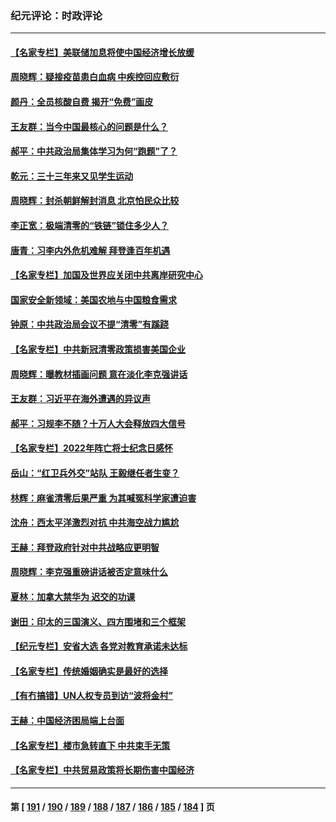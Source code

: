### 纪元评论：时政评论
---
#### [【名家专栏】美联储加息将使中国经济增长放缓](../../pages/nsc1025/n13748603.md) 
#### [周晓辉：疑接疫苗患白血病 中疾控回应敷衍](../../pages/nsc1025/n13748803.md) 
#### [颜丹：全员核酸自费 揭开“免费”画皮](../../pages/nsc1025/n13748798.md) 
#### [王友群：当今中国最核心的问题是什么？](../../pages/nsc1025/n13747599.md) 
#### [郝平：中共政治局集体学习为何“跑题”了？](../../pages/nsc1025/n13748191.md) 
#### [乾元：三十三年来又见学生运动](../../pages/nsc1025/n13748168.md) 
#### [周晓辉：封杀朝鲜解封消息 北京怕民众比较](../../pages/nsc1025/n13748161.md) 
#### [李正宽：极端清零的“铁链”锁住多少人？](../../pages/nsc1025/n13748159.md) 
#### [唐青：习李内外危机难解 拜登逢百年机遇](../../pages/nsc1025/n13748107.md) 
#### [【名家专栏】加国及世界应关闭中共离岸研究中心](../../pages/nsc1025/n13748012.md) 
#### [国家安全新领域：美国农地与中国粮食需求](../../pages/nsc1025/n13747799.md) 
#### [钟原：中共政治局会议不提“清零”有蹊跷](../../pages/nsc1025/n13747573.md) 
#### [【名家专栏】中共新冠清零政策损害美国企业](../../pages/nsc1025/n13747458.md) 
#### [周晓辉：曝教材插画问题 意在淡化李克强讲话](../../pages/nsc1025/n13747353.md) 
#### [王友群：习近平在海外遭遇的异议声](../../pages/nsc1025/n13747154.md) 
#### [郝平：习规李不随？十万人大会释放四大信号](../../pages/nsc1025/n13746989.md) 
#### [【名家专栏】2022年阵亡将士纪念日感怀](../../pages/nsc1025/n13746796.md) 
#### [岳山：“红卫兵外交”站队 王毅继任者生变？](../../pages/nsc1025/n13746454.md) 
#### [林辉：麻雀清零后果严重 为其喊冤科学家遭迫害](../../pages/nsc1025/n13746900.md) 
#### [沈舟：西太平洋激烈对抗 中共海空战力尴尬](../../pages/nsc1025/n13746437.md) 
#### [王赫：拜登政府针对中共战略应更明智](../../pages/nsc1025/n13746434.md) 
#### [周晓辉：李克强重磅讲话被否定意味什么](../../pages/nsc1025/n13746135.md) 
#### [夏林：加拿大禁华为 迟交的功课](../../pages/nsc1025/n13746125.md) 
#### [谢田：印太的三国演义、四方围堵和三个框架](../../pages/nsc1025/n13746113.md) 
#### [【纪元专栏】安省大选 各党对教育承诺未达标](../../pages/nsc1025/n13746119.md) 
#### [【名家专栏】传统婚姻确实是最好的选择](../../pages/nsc1025/n13745927.md) 
#### [【有冇搞错】UN人权专员到访“波将金村”](../../pages/nsc1025/n13745359.md) 
#### [王赫：中国经济困局端上台面](../../pages/nsc1025/n13745656.md) 
#### [【名家专栏】楼市急转直下 中共束手无策](../../pages/nsc1025/n13745026.md) 
#### [【名家专栏】中共贸易政策将长期伤害中国经济](../../pages/nsc1025/n13744289.md) 

---
#### 第 [ [191](./191.md) / [190](./190.md) / [189](./189.md) / [188](./188.md) / [187](./187.md) / [186](./186.md) / [185](./185.md) / [184](./184.md) ] 页
